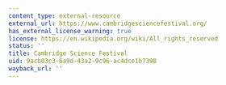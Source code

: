 ```yaml
---
content_type: external-resource
external_url: https://www.cambridgesciencefestival.org/
has_external_license_warning: true
license: https://en.wikipedia.org/wiki/All_rights_reserved
status: ''
title: Cambridge Science Festival
uid: 9acb03c3-6a9d-43a2-9c96-ac4dce1b7398
wayback_url: ''
---
```

